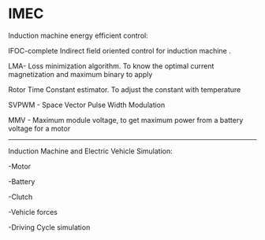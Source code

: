 # IMEC

Induction machine energy efficient control:

  IFOC-complete Indirect field oriented control for induction machine .

  LMA- Loss minimization algorithm. To know the optimal current magnetization and maximum binary to apply

  Rotor Time Constant estimator. To adjust the constant with temperature

  SVPWM - Space Vector Pulse Width Modulation
  
  MMV  - Maximum module voltage, to get maximum power from a battery voltage for a motor
  
  _________________________________________________
Induction Machine and Electric Vehicle Simulation: 

-Motor

-Battery

-Clutch 

-Vehicle forces

-Driving Cycle simulation


